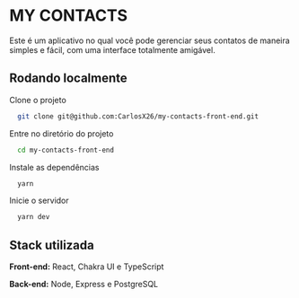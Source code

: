 
# MY CONTACTS

Este é um aplicativo no qual você pode gerenciar seus contatos de maneira simples e fácil, com uma interface totalmente amigável.


## Rodando localmente

Clone o projeto

```bash
  git clone git@github.com:CarlosX26/my-contacts-front-end.git
```

Entre no diretório do projeto

```bash
  cd my-contacts-front-end
```

Instale as dependências

```bash
  yarn
```

Inicie o servidor

```bash
  yarn dev
```


## Stack utilizada

**Front-end:** React, Chakra UI e TypeScript

**Back-end:** Node, Express e PostgreSQL

